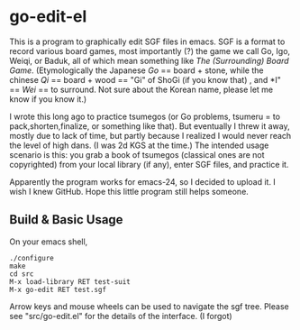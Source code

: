 
go-edit-el
==========

This is a program to graphically edit SGF files in emacs.  SGF is a
format to record various board games, most importantly (?) the game we
call Go, Igo, Weiqi, or Baduk, all of which mean something like *The
(Surrounding) Board Game*. (Etymologically the Japanese *Go* == board +
stone, while the chinese *Qi* == board + wood == "Gi" of ShoGi (if
you know that) , and *I" == *Wei* == to surround. Not sure about the
Korean name, please let me know if you know it.)

I wrote this long ago to practice tsumegos (or Go problems, tsumeru =
to pack,shorten,finalize, or something like that). But eventually I
threw it away, mostly due to lack of time, but partly because I
realized I would never reach the level of high dans. (I was 2d KGS at
the time.) The intended usage scenario is this: you grab a book of
tsumegos (classical ones are not copyrighted) from your local library
(if any), enter SGF files, and practice it.

Apparently the program works for emacs-24, so I decided to upload it.
I wish I knew GitHub. Hope this little program still helps someone.

Build & Basic Usage
---------------------

On your emacs shell,
	
	./configure
	make
	cd src
	M-x load-library RET test-suit
	M-x go-edit RET test.sgf

Arrow keys and  mouse wheels can be used to navigate the sgf tree.
Please see "src/go-edit.el" for the details of the interface. (I forgot)

